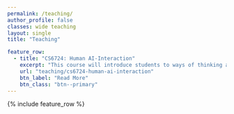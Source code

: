 ```yaml
---
permalink: /teaching/
author_profile: false
classes: wide teaching
layout: single
title: "Teaching"

feature_row:
  - title: "CS6724: Human AI-Interaction"
    excerpt: "This course will introduce students to ways of thinking about how recent developments in AI systems powered by deep learning will shape everyday life and how to design such systems in a manner that can respect human values."
    url: "teaching/cs6724-human-ai-interaction"
    btn_label: "Read More"
    btn_class: "btn--primary"
---
```


{% include feature_row %}
